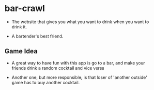 # bar-crawl

- The website that gives you what you want to drink when you want to drink it. 

- A bartender's best friend.


## Game Idea

- A great way to have fun with this app is go to a bar, and make your friends drink a random cocktail and vice versa

- Another one, but more responsible, is that loser of 'another outside' game has to buy another cocktail.
